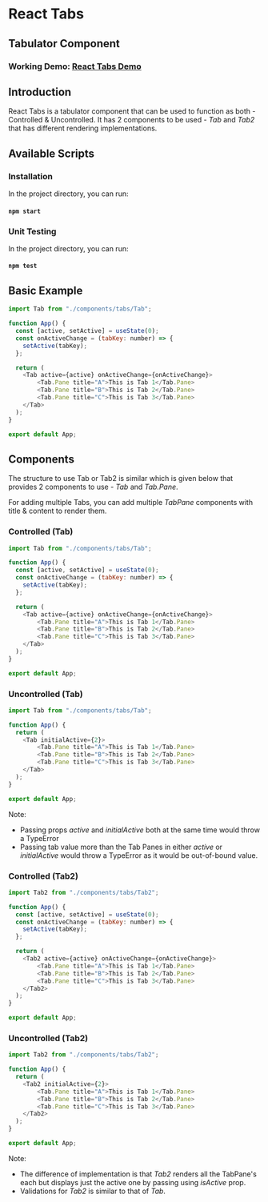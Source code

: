 # React Tabs

## Tabulator Component

### Working Demo: [React Tabs Demo](https://jasmin-react-tabs.netlify.app/)

## Introduction

React Tabs is a tabulator component that can be used to function as both - Controlled & Uncontrolled.
It has 2 components to be used - *Tab* and *Tab2* that has different rendering implementations.

## Available Scripts

### Installation
In the project directory, you can run:

#### `npm start`

### Unit Testing
In the project directory, you can run:

#### `npm test`

## Basic Example

```js
import Tab from "./components/tabs/Tab";

function App() {
  const [active, setActive] = useState(0);
  const onActiveChange = (tabKey: number) => {
    setActive(tabKey);
  };

  return (
    <Tab active={active} onActiveChange={onActiveChange}>
        <Tab.Pane title="A">This is Tab 1</Tab.Pane>
        <Tab.Pane title="B">This is Tab 2</Tab.Pane>
        <Tab.Pane title="C">This is Tab 3</Tab.Pane>
    </Tab>
  );
}

export default App;
```

## Components

The structure to use Tab or Tab2 is similar which is given below that provides 2 components to use - *Tab* and *Tab.Pane*.

For adding multiple Tabs, you can add multiple *TabPane* components with title & content to render them.

### Controlled (Tab)

```js
import Tab from "./components/tabs/Tab";

function App() {
  const [active, setActive] = useState(0);
  const onActiveChange = (tabKey: number) => {
    setActive(tabKey);
  };

  return (
    <Tab active={active} onActiveChange={onActiveChange}>
        <Tab.Pane title="A">This is Tab 1</Tab.Pane>
        <Tab.Pane title="B">This is Tab 2</Tab.Pane>
        <Tab.Pane title="C">This is Tab 3</Tab.Pane>
    </Tab>
  );
}

export default App;
```

### Uncontrolled (Tab)
```js
import Tab from "./components/tabs/Tab";

function App() {
  return (
    <Tab initialActive={2}>
        <Tab.Pane title="A">This is Tab 1</Tab.Pane>
        <Tab.Pane title="B">This is Tab 2</Tab.Pane>
        <Tab.Pane title="C">This is Tab 3</Tab.Pane>
    </Tab>
  );
}

export default App;
```

Note:
- Passing props *active* and *initialActive* both at the same time would throw a TypeError
- Passing tab value more than the Tab Panes in either *active* or *initialActive* would throw a TypeError as it would be out-of-bound value.

### Controlled (Tab2)

```js
import Tab2 from "./components/tabs/Tab2";

function App() {
  const [active, setActive] = useState(0);
  const onActiveChange = (tabKey: number) => {
    setActive(tabKey);
  };

  return (
    <Tab2 active={active} onActiveChange={onActiveChange}>
        <Tab.Pane title="A">This is Tab 1</Tab.Pane>
        <Tab.Pane title="B">This is Tab 2</Tab.Pane>
        <Tab.Pane title="C">This is Tab 3</Tab.Pane>
    </Tab2>
  );
}

export default App;
```

### Uncontrolled (Tab2)
```js
import Tab2 from "./components/tabs/Tab2";

function App() {
  return (
    <Tab2 initialActive={2}>
        <Tab.Pane title="A">This is Tab 1</Tab.Pane>
        <Tab.Pane title="B">This is Tab 2</Tab.Pane>
        <Tab.Pane title="C">This is Tab 3</Tab.Pane>
    </Tab2>
  );
}

export default App;
```

Note:
- The difference of implementation is that *Tab2* renders all the TabPane's each but displays just the active one by passing using *isActive* prop.
- Validations for *Tab2* is similar to that of *Tab*.
